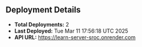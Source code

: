 ## Deployment Details
- **Total Deployments:** 2
- **Last Deployed:** Tue Mar 11 17:56:18 UTC 2025
- **API URL:** https://learn-server-sroc.onrender.com

